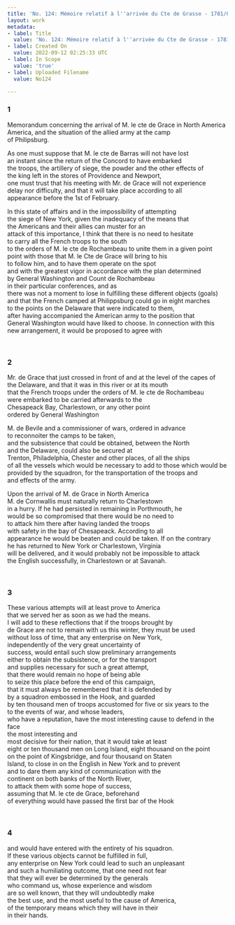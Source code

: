```yaml
---
title: 'No. 124: Mémoire relatif à l''arrivée du Cte de Grasse - 1781/08/01'
layout: work
metadata:
- label: Title
  value: 'No. 124: Mémoire relatif à l''arrivée du Cte de Grasse - 1781/08/01'
- label: Created On
  value: 2022-09-12 02:25:33 UTC
- label: In Scope
  value: 'true'
- label: Uploaded Filename
  value: No124

---
```

<div class="pages">
<div id="translation-32541630">
<h3>1</h3>
<div class="page-content">
<p>Memorandum concerning the arrival of M. le cte de Grace in North America<br/>
America, and the situation of the allied army at the camp<br/>
of Philipsburg.</p>
<p>As one must suppose that M. le cte de Barras will not have lost<br/>
an instant since the return of the Concord to have embarked<br/>
the troops, the artillery of siege, the powder and the other effects of<br/>
the king left in the stores of Providence and Newport,<br/>
one must trust that his meeting with Mr. de Grace will not experience<br/>
delay nor difficulty, and that it will take place according to all <br/>
appearance before the 1st of February.</p>
<p>In this state of affairs and in the impossibility of attempting<br/>
the siege of New York, given the inadequacy of the means that<br/>
the Americans and their allies can muster for an <br/>
attack of this importance, I think that there is no need to hesitate<br/>
to carry all the French troops to the south<br/>
to the orders of M. le cte de Rochambeau to unite them in a given point<br/>
point with those that M. le Cte de Grace will bring to his<br/>
to follow him, and to have them operate on the spot <br/>
and with the greatest vigor in accordance with the plan determined<br/>
by General Washington and Count de Rochambeau <br/>
in their particular conferences, and as<br/>
there was not a moment to lose in fulfilling these different objects (goals)<br/>
and that the French camped at Philippsburg could go in eight marches<br/>
to the points on the Delaware that were indicated to them, <br/>
after having accompanied the American army to the position that <br/>
General Washington would have liked to choose. In connection with this<br/>
new arrangement, it would be proposed to agree with</p>
</div>
</div>
<br />
<div id="translation-32541631">
<h3>2</h3>
<div class="page-content">
<p>Mr. de Grace that just crossed in front of and at the level of the capes of <br/>
the Delaware, and that it was in this river or at its mouth <br/>
that the French troops under the orders of M. le cte de Rochambeau<br/>
were embarked to be carried afterwards to the<br/>
Chesapeack Bay, Charlestown, or any other point<br/>
ordered by General Washington</p>
<p>M. de Bevile and a commissioner of wars, ordered in advance<br/>
to reconnoiter the camps to be taken, <br/>
and the subsistence that could be obtained, between the North<br/>
and the Delaware, could also be secured at<br/>
Trenton, Philadelphia, Chester and other places, of all the ships<br/>
of all the vessels which would be necessary to add to those which would be<br/>
provided by the squadron, for the transportation of the troops and<br/>
and effects of the army.</p>
<p>Upon the arrival of M. de Grace in North America<br/>
M. de Cornwallis must naturally return to Charlestown<br/>
in a hurry. If he had persisted in remaining in Porthmouth, he<br/>
would be so compromised that there would be no need to<br/>
to attack him there after having landed the troops <br/>
with safety in the bay of Chesapeack. According to all<br/>
appearance he would be beaten and could be taken. If on the contrary<br/>
he has returned to New York or Charlestown, Virginia <br/>
will be delivered, and it would probably not be impossible to attack<br/>
the English successfully, in Charlestown or at Savanah.</p>
</div>
</div>
<br />
<div id="translation-32541632">
<h3>3</h3>
<div class="page-content">
<p>These various attempts will at least prove to America<br/>
that we served her as soon as we had the means.<br/>
I will add to these reflections that if the troops brought by<br/>
de Grace are not to remain with us this winter, they must be used <br/>
without loss of time, that any enterprise on New York, <br/>
independently of the very great uncertainty of<br/>
success, would entail such slow preliminary arrangements<br/>
either to obtain the subsistence, or for the transport <br/>
and supplies necessary for such a great attempt, <br/>
that there would remain no hope of being able<br/>
to seize this place before the end of this campaign,<br/>
that it must always be remembered that it is defended by<br/>
by a squadron embossed in the Hook, and guarded <br/>
by ten thousand men of troops accustomed for five or six years to the<br/>
to the events of war, and whose leaders, <br/>
who have a reputation, have the most interesting cause to defend in the face<br/>
the most interesting and <br/>
most decisive for their nation, that it would take at least<br/>
eight or ten thousand men on Long Island, eight thousand on the point<br/>
on the point of Kingsbridge, and four thousand on Staten<br/>
Island, to close in on the English in New York and to prevent<br/>
and to dare them any kind of communication with the <br/>
continent on both banks of the North River,<br/>
to attack them with some hope of success,<br/>
assuming that M. le cte de Grace, beforehand<br/>
of everything would have passed the first bar of the Hook</p>
</div>
</div>
<br />
<div id="translation-32541633">
<h3>4</h3>
<div class="page-content">
<p>and would have entered with the entirety of his squadron.<br/>
If these various objects cannot be fulfilled in full,<br/>
any enterprise on New York could lead to such an unpleasant <br/>
and such a humiliating outcome, that one need not fear<br/>
that they will ever be determined by the generals<br/>
who command us, whose experience and wisdom <br/>
are so well known, that they will undoubtedly make <br/>
the best use, and the most useful to the cause of America, <br/>
of the temporary means which they will have in their<br/>
in their hands.</p>
</div>
</div>
<br />
</div>

